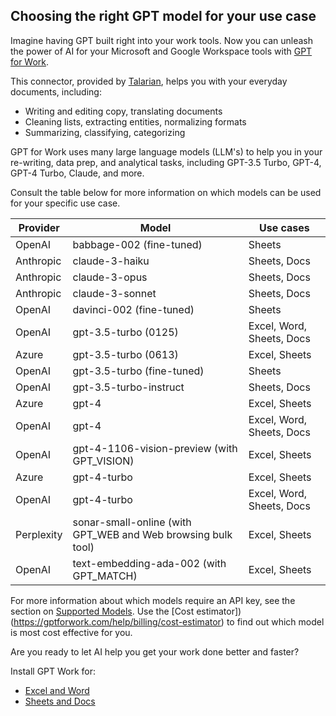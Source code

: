 ## Choosing the right GPT model for your use case

Imagine having GPT built right into your work tools. Now you can unleash the power of AI for your Microsoft and Google Workspace tools with [GPT for Work](https://gptforwork.com/).

This connector, provided by [Talarian](https://talarian.io/), helps you with your everyday documents, including:
- Writing and editing copy, translating documents
- Cleaning lists, extracting entities, normalizing formats
- Summarizing, classifying, categorizing

GPT for Work uses many large language models (LLM's)  to help you in your re-writing, data prep, and analytical tasks, including  GPT-3.5 Turbo, GPT-4, GPT-4 Turbo, Claude, and more. 

Consult the table below for more information on which models can be used for your specific use case.

| Provider   | Model                                              | Use cases                |
|------------|----------------------------------------------------|--------------------------|
| OpenAI     | babbage-002 (fine-tuned)                           | Sheets                   |
| Anthropic  | claude-3-haiku                                     | Sheets, Docs             |
| Anthropic  | claude-3-opus                                      | Sheets, Docs             |
| Anthropic  | claude-3-sonnet                                    | Sheets, Docs             |
| OpenAI     | davinci-002 (fine-tuned)                           | Sheets                   |
| OpenAI     | gpt-3.5-turbo (0125)                               | Excel, Word, Sheets, Docs|
| Azure      | gpt-3.5-turbo (0613)                               | Excel, Sheets            |
| OpenAI     | gpt-3.5-turbo (fine-tuned)                         | Sheets                   |
| OpenAI     | gpt-3.5-turbo-instruct                             | Sheets, Docs             |
| Azure      | gpt-4                                              | Excel, Sheets            |
| OpenAI     | gpt-4                                              | Excel, Word, Sheets, Docs|
| OpenAI     | gpt-4-1106-vision-preview (with GPT_VISION)        | Excel, Sheets            |
| Azure      | gpt-4-turbo                                        | Excel, Sheets            |
| OpenAI     | gpt-4-turbo                                        | Excel, Word, Sheets, Docs|
| Perplexity | sonar-small-online (with GPT_WEB and Web browsing bulk tool) | Excel, Sheets |
| OpenAI     | text-embedding-ada-002 (with GPT_MATCH)            | Excel, Sheets            |

<!--
Docusaurus markdown does not support embedded dropdowns or filters within tables. I would suggest using JavaScript (maybe DataTables or React Table) or a Docusaurus plugin to add that functionality to the table.
-->

For more information about which models require an API key, see the section on [Supported Models](https://gptforwork.com/help/supported-models).
Use the [Cost estimator])(https://gptforwork.com/help/billing/cost-estimator) to find out which model is most cost effective for you.

Are you ready to let AI help you get your work done better and faster?

Install GPT Work for:
- [Excel and Word](https://pages.store.office.com/addinsinstallpage.aspx?assetid=WA200005502&rs=en-US&correlationId=4218a2d3-0e65-ff74-335b-a1cc93c40d61)
- [Sheets and Docs](https://workspace.google.com/marketplace/app/gpt_for_sheets_and_docs/677318054654)

